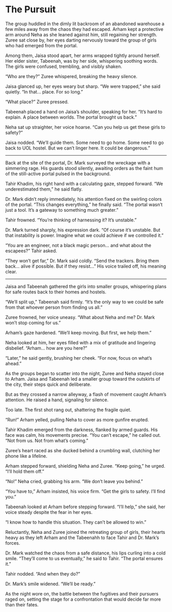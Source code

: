 # The Pursuit

The group huddled in the dimly lit backroom of an abandoned warehouse a few miles away from the chaos they had escaped. Arham kept a protective arm around Neha as she leaned against him, still regaining her strength. Zuree sat close by, her eyes darting nervously toward the group of girls who had emerged from the portal.  

Among them, Jaisa stood apart, her arms wrapped tightly around herself. Her elder sister, Tabeenah, was by her side, whispering soothing words. The girls were confused, trembling, and visibly shaken.  

“Who are they?” Zuree whispered, breaking the heavy silence.  

Jaisa glanced up, her eyes weary but sharp. “We were trapped,” she said quietly. “In that... place. For so long.”  

“What place?” Zuree pressed.  

Tabeenah placed a hand on Jaisa’s shoulder, speaking for her. “It’s hard to explain. A place between worlds. The portal brought us back.”  

Neha sat up straighter, her voice hoarse. “Can you help us get these girls to safety?”  

Jaisa nodded. “We’ll guide them. Some need to go home. Some need to go back to UOL hostel. But we can’t linger here. It could be dangerous.”  

---

Back at the site of the portal, Dr. Mark surveyed the wreckage with a simmering rage. His guards stood silently, awaiting orders as the faint hum of the still-active portal pulsed in the background.  

Tahir Khadim, his right hand with a calculating gaze, stepped forward. “We underestimated them,” he said flatly.  

Dr. Mark didn’t reply immediately, his attention fixed on the swirling colors of the portal. “This changes everything,” he finally said. “The portal wasn’t just a tool. It’s a gateway to something much greater.”  

Tahir frowned. “You’re thinking of harnessing it? It’s unstable.”  

Dr. Mark turned sharply, his expression dark. “Of course it’s unstable. But that instability is power. Imagine what we could achieve if we controlled it.”  

“You are an engineer, not a black magic person... and what about the escapees?” Tahir asked.  

“They won’t get far,” Dr. Mark said coldly. “Send the trackers. Bring them back... alive if possible. But if they resist...” His voice trailed off, his meaning clear.  

---

Jaisa and Tabeenah gathered the girls into smaller groups, whispering plans for safe routes back to their homes and hostels.  

“We’ll split up,” Tabeenah said firmly. “It’s the only way to we could be safe from that whoever person from finding us all.”  

Zuree frowned, her voice uneasy. “What about Neha and me? Dr. Mark won’t stop coming for us.”  

Arham’s gaze hardened. “We’ll keep moving. But first, we help them.”  

Neha looked at him, her eyes filled with a mix of gratitude and lingering disbelief. “Arham... how are you here?”  

“Later,” he said gently, brushing her cheek. “For now, focus on what’s ahead.”  

As the groups began to scatter into the night, Zuree and Neha stayed close to Arham. Jaisa and Tabeenah led a smaller group toward the outskirts of the city, their steps quick and deliberate.  

But as they crossed a narrow alleyway, a flash of movement caught Arham’s attention. He raised a hand, signaling for silence.  

Too late. The first shot rang out, shattering the fragile quiet.  

“Run!” Arham yelled, pulling Neha to cover as more gunfire erupted.  

Tahir Khadim emerged from the darkness, flanked by armed guards. His face was calm, his movements precise. “You can’t escape,” he called out. “Not from us. Not from what’s coming.”  

Zuree’s heart raced as she ducked behind a crumbling wall, clutching her phone like a lifeline.  

Arham stepped forward, shielding Neha and Zuree. “Keep going,” he urged. “I’ll hold them off.”  

“No!” Neha cried, grabbing his arm. “We don’t leave you behind.”  

“You have to,” Arham insisted, his voice firm. “Get the girls to safety. I’ll find you.”  

Tabeenah looked at Arham before stepping forward. “I’ll help,” she said, her voice steady despite the fear in her eyes.  

“I know how to handle this situation. They can’t be allowed to win.”  

Reluctantly, Neha and Zuree joined the retreating group of girls, their hearts heavy as they left Arham and the Tabeenahh to face Tahir and Dr. Mark’s forces.  

Dr. Mark watched the chaos from a safe distance, his lips curling into a cold smile. “They’ll come to us eventually,” he said to Tahir. “The portal ensures it.”  

Tahir nodded. “And when they do?”  

Dr. Mark’s smile widened. “We’ll be ready.”  

As the night wore on, the battle between the fugitives and their pursuers raged on, setting the stage for a confrontation that would decide far more than their fates.  